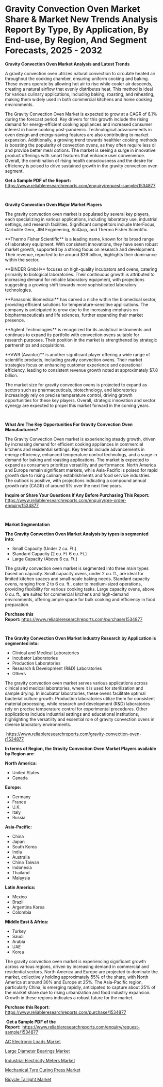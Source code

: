 <p><h1>Gravity Convection Oven Market Share & Market New Trends Analysis Report By Type, By Application, By End-use, By Region, And Segment Forecasts, 2025 - 2032</h1></p><p><strong>Gravity Convection Oven Market Analysis and Latest Trends</strong></p>
<p><p>A gravity convection oven utilizes natural convection to circulate heated air throughout the cooking chamber, ensuring uniform cooking and baking. These ovens operate by allowing hot air to rise while cooler air descends, creating a natural airflow that evenly distributes heat. This method is ideal for various culinary applications, including baking, roasting, and reheating, making them widely used in both commercial kitchens and home cooking environments.</p><p>The Gravity Convection Oven Market is expected to grow at a CAGR of 6.1% during the forecast period. Key drivers for this growth include the rising demand for energy-efficient cooking appliances and increased consumer interest in home cooking post-pandemic. Technological advancements in oven design and energy-saving features are also contributing to market expansion. Additionally, a growing trend towards healthier cooking methods is boosting the popularity of convection ovens, as they often require less oil and provide better meal options. The market is seeing a surge in innovative product offerings with smart features that enhance user convenience. Overall, the combination of rising health consciousness and the desire for efficiency is poised to drive sustained growth in the gravity convection oven segment.</p></p>
<p><strong>Get a Sample PDF of the Report:&nbsp;</strong> <a href="https://www.reliableresearchreports.com/enquiry/request-sample/1534877?utm_campaign=37&utm_medium=2&utm_source=Github&utm_content=ia&utm_term=08042025&utm_id=gravity-convection-oven">https://www.reliableresearchreports.com/enquiry/request-sample/1534877</a></p>
<p>&nbsp;</p>
<p><strong>Gravity Convection Oven Major Market Players</strong></p>
<p><p>The gravity convection oven market is populated by several key players, each specializing in various applications, including laboratory use, industrial settings, and research facilities. Significant competitors include InterFocus, Carbolite Gero, JIM Engineering, SciQuip, and Thermo Fisher Scientific.</p><p>**Thermo Fisher Scientific** is a leading name, known for its broad range of laboratory equipment. With consistent innovations, they have seen robust market growth, supported by a strong focus on research and development. Their revenue, reported to be around $39 billion, highlights their dominance within the sector.</p><p>**BINDER GmbH** focuses on high-quality incubators and ovens, catering primarily to biological laboratories. Their continuous growth is attributed to increasing demand for reliable laboratory equipment, with projections suggesting a growing shift towards more sophisticated laboratory technologies.</p><p>**Panasonic Biomedical** has carved a niche within the biomedical sector, providing efficient solutions for temperature-sensitive applications. The company is anticipated to grow due to the increasing emphasis on biopharmaceuticals and life sciences, further expanding their market presence.</p><p>**Agilent Technologies** is recognized for its analytical instruments and continues to expand its portfolio with convection ovens suitable for research purposes. Their position in the market is strengthened by strategic partnerships and acquisitions.</p><p>**VWR (Avantor)** is another significant player offering a wide range of scientific products, including gravity convection ovens. Their market strategies focus on enhancing customer experience and operational efficiency, leading to consistent revenue growth noted at approximately $7.8 billion.</p><p>The market size for gravity convection ovens is projected to expand as sectors such as pharmaceuticals, biotechnology, and laboratories increasingly rely on precise temperature control, driving growth opportunities for these key players. Overall, strategic innovation and sector synergy are expected to propel this market forward in the coming years.</p></p>
<p>&nbsp;</p>
<p><strong>What Are The Key Opportunities For Gravity Convection Oven Manufacturers?</strong></p>
<p><p>The Gravity Convection Oven market is experiencing steady growth, driven by increasing demand for efficient cooking appliances in commercial kitchens and residential settings. Key trends include advancements in energy efficiency, enhanced temperature control technology, and a surge in demand for baking and roasting applications. The market is expected to expand as consumers prioritize versatility and performance. North America and Europe remain significant markets, while Asia-Pacific is poised for rapid growth due to rising culinary establishments and food service industries. The outlook is positive, with projections indicating a compound annual growth rate (CAGR) of around 5% over the next five years.</p></p>
<p><strong>Inquire or Share Your Questions If Any Before Purchasing This Report:</strong> <a href="https://www.reliableresearchreports.com/enquiry/pre-order-enquiry/1534877?utm_campaign=37&utm_medium=2&utm_source=Github&utm_content=ia&utm_term=08042025&utm_id=gravity-convection-oven">https://www.reliableresearchreports.com/enquiry/pre-order-enquiry/1534877</a></p>
<p>&nbsp;</p>
<p><strong>Market Segmentation</strong></p>
<p><strong>The Gravity Convection Oven Market Analysis by types is segmented into:</strong></p>
<p><ul><li>Small Capacity (Under 2 cu. Ft.)</li><li>Standard Capacity (2 cu. Ft-6 cu. Ft.)</li><li>Large Capacity (Above 6 cu. Ft.)</li></ul></p>
<p><p>The gravity convection oven market is segmented into three main types based on capacity. Small capacity ovens, under 2 cu. ft., are ideal for limited kitchen spaces and small-scale baking needs. Standard capacity ovens, ranging from 2 to 6 cu. ft., cater to medium-sized operations, providing flexibility for various cooking tasks. Large capacity ovens, above 6 cu. ft., are suited for commercial kitchens and high-demand environments, offering ample space for bulk cooking and efficiency in food preparation.</p></p>
<p><strong>Purchase this Report:&nbsp;</strong><a href="https://www.reliableresearchreports.com/purchase/1534877?utm_campaign=37&utm_medium=2&utm_source=Github&utm_content=ia&utm_term=08042025&utm_id=gravity-convection-oven">https://www.reliableresearchreports.com/purchase/1534877</a></p>
<p>&nbsp;</p>
<p><strong>The Gravity Convection Oven Market Industry Research by Application is segmented into:</strong></p>
<p><ul><li>Clinical and Medical Laboratories</li><li>Incubator Laboratories</li><li>Production Laboratories</li><li>Research & Development (R&D) Laboratories</li><li>Others</li></ul></p>
<p><p>The gravity convection oven market serves various applications across clinical and medical laboratories, where it is used for sterilization and sample drying. In incubator laboratories, these ovens facilitate optimal bacterial culture growth. Production laboratories utilize them for consistent material processing, while research and development (R&D) laboratories rely on precise temperature control for experimental procedures. Other applications include industrial settings and educational institutions, highlighting the versatility and essential role of gravity convection ovens in diverse laboratory environments.</p></p>
<p><a href="https://www.reliableresearchreports.com/gravity-convection-oven-r1534877?utm_campaign=37&utm_medium=2&utm_source=Github&utm_content=ia&utm_term=08042025&utm_id=gravity-convection-oven">&nbsp;https://www.reliableresearchreports.com/gravity-convection-oven-r1534877</a></p>
<p><strong>In terms of Region, the Gravity Convection Oven Market Players available by Region are:</strong></p>
<p>
    <p> <strong> North America: </strong>
        <ul>
            <li>United States</li>
            <li>Canada</li>
        </ul>
        </p> 
    <p> <strong> Europe: </strong>
        <ul>
            <li>Germany</li>
            <li>France</li>
            <li>U.K.</li>
            <li>Italy</li>
            <li>Russia</li>
        </ul>
        </p> 
    <p> <strong> Asia-Pacific: </strong>
        <ul>
            <li>China</li>
            <li>Japan</li>
            <li>South Korea</li>
            <li>India</li>
            <li>Australia</li>
            <li>China Taiwan</li>
            <li>Indonesia</li>
            <li>Thailand</li>
            <li>Malaysia</li>
        </ul>
        </p> 
    <p> <strong> Latin America: </strong>
        <ul>
            <li>Mexico</li>
            <li>Brazil</li>
            <li>Argentina Korea</li>
            <li>Colombia</li>
        </ul>
        </p> 
    <p> <strong> Middle East & Africa: </strong>
        <ul>
            <li>Turkey</li>
            <li>Saudi</li>
            <li>Arabia</li>
            <li>UAE</li>
            <li>Korea</li>
        </ul>
    </p>
    </p>
<p><p>The gravity convection oven market is experiencing significant growth across various regions, driven by increasing demand in commercial and residential sectors. North America and Europe are projected to dominate the market, collectively holding approximately 55% of the share, with North America at around 30% and Europe at 25%. The Asia-Pacific region, particularly China, is emerging rapidly, anticipated to capture about 25% of the market share due to rising urbanization and food industry expansion. Growth in these regions indicates a robust future for the market.</p></p>
<p><strong>Purchase this Report: </strong><a href="https://www.reliableresearchreports.com/purchase/1534877?utm_campaign=37&utm_medium=2&utm_source=Github&utm_content=ia&utm_term=08042025&utm_id=gravity-convection-oven">https://www.reliableresearchreports.com/purchase/1534877</a></p>
<p>&nbsp;<strong>Get a Sample PDF of the Report:&nbsp;&nbsp;</strong><a href="https://www.reliableresearchreports.com/enquiry/request-sample/1534877?utm_campaign=37&utm_medium=2&utm_source=Github&utm_content=ia&utm_term=08042025&utm_id=gravity-convection-oven">https://www.reliableresearchreports.com/enquiry/request-sample/1534877</a></p>
<p><strong></strong></p>
<p><p><a href="https://github.com/porstheftyux/Market-Research-Report-List-1/blob/main/ac-electronic-loads-market.md?utm_campaign=37&utm_medium=2&utm_source=Github&utm_content=ia&utm_term=08042025&utm_id=gravity-convection-oven">AC Electronic Loads Market</a></p><p><a href="https://github.com/micbotam/Market-Research-Report-List-1/blob/main/large-diameter-bearings-market.md?utm_campaign=37&utm_medium=2&utm_source=Github&utm_content=ia&utm_term=08042025&utm_id=gravity-convection-oven">Large Diameter Bearings Market</a></p><p><a href="https://github.com/samesdufloiw/Market-Research-Report-List-1/blob/main/industrial-electricity-meters-market.md?utm_campaign=37&utm_medium=2&utm_source=Github&utm_content=ia&utm_term=08042025&utm_id=gravity-convection-oven">Industrial Electricity Meters Market</a></p><p><a href="https://github.com/scaseiargas/Market-Research-Report-List-1/blob/main/mechanical-tyre-curing-press-market.md?utm_campaign=37&utm_medium=2&utm_source=Github&utm_content=ia&utm_term=08042025&utm_id=gravity-convection-oven">Mechanical Tyre Curing Press Market</a></p><p><a href="https://github.com/shadnfamoza/Market-Research-Report-List-1/blob/main/bicycle-taillight-market.md?utm_campaign=37&utm_medium=2&utm_source=Github&utm_content=ia&utm_term=08042025&utm_id=gravity-convection-oven">Bicycle Taillight Market</a></p></p>